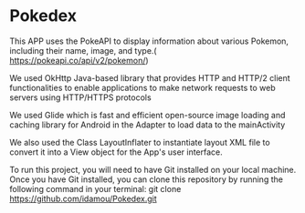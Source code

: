# Pokedex
This APP uses the PokeAPI to display information about various Pokemon, including their name, image, and type.( https://pokeapi.co/api/v2/pokemon/)
 
We used OkHttp Java-based library that provides HTTP and HTTP/2 client functionalities to enable applications to make network requests to web servers using HTTP/HTTPS protocols

We used Glide which is fast and efficient open-source image loading and caching library for Android in the Adapter to load data to the mainActivity

We also used the Class LayoutInflater to instantiate layout XML file to convert it into a View object for the App's user interface.

To run this project, you will need to have Git installed on your local machine. Once you have Git installed, you can clone this repository by running the following command in your terminal:
git clone https://github.com/idamou/Pokedex.git
